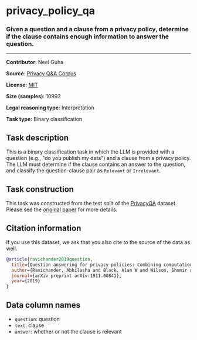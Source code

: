 # privacy_policy_qa

### Given a question and a clause from a privacy policy, determine if the clause contains enough information to answer the question.
---
**Contributor**: Neel Guha

**Source**: [Privacy Q&A Corpus](https://github.com/AbhilashaRavichander/PrivacyQA_EMNLP)

**License**: [MIT](https://github.com/AbhilashaRavichander/PrivacyQA_EMNLP/blob/master/LICENSE)

**Size (samples)**: 10992

**Legal reasoning type**: Interpretation

**Task type**: Binary classification

## Task description

This is a binary classification task in which the LLM is provided with a question (e.g., "do you publish my data") and a clause from a privacy policy. The LLM must determine if the clause contains an answer to the question, and classify the question-clause pair as `Relevant` or `Irrelevant`.  

## Task construction

This task was constructed from the test split of the [PrivacyQA](https://github.com/AbhilashaRavichander/PrivacyQA_EMNLP) dataset. Please see the [original paper](https://arxiv.org/abs/1911.00841) for more details.

## Citation information
If you use this dataset, we ask that you also cite to the source of the data as well.

```bib
@article{ravichander2019question,
  title={Question answering for privacy policies: Combining computational and legal perspectives},
  author={Ravichander, Abhilasha and Black, Alan W and Wilson, Shomir and Norton, Thomas and Sadeh, Norman},
  journal={arXiv preprint arXiv:1911.00841},
  year={2019}
}
```

## Data column names

- `question`: question
- `text`: clause
- `answer`: whether or not the clause is relevant